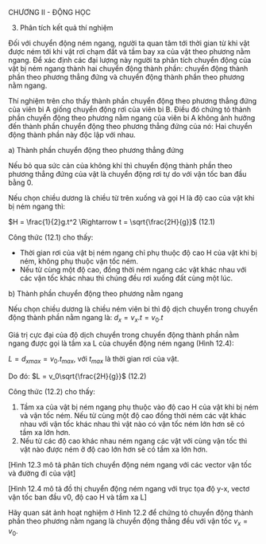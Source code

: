CHƯƠNG II - ĐỘNG HỌC

3. Phân tích kết quả thí nghiệm

Đối với chuyển động ném ngang, người ta quan tâm tới thời gian từ khi vật được ném tới khi vật rơi chạm đất và tầm bay xa của vật theo phương nằm ngang. Để xác định các đại lượng này người ta phân tích chuyển động của vật bị ném ngang thành hai chuyển động thành phần: chuyển động thành phần theo phương thẳng đứng và chuyển động thành phần theo phương nằm ngang.

Thí nghiệm trên cho thấy thành phần chuyển động theo phương thẳng đứng của viên bi A giống chuyển động rơi của viên bi B. Điều đó chứng tỏ thành phần chuyển động theo phương nằm ngang của viên bi A không ảnh hưởng đến thành phần chuyển động theo phương thẳng đứng của nó: Hai chuyển động thành phần này độc lập với nhau.

a) Thành phần chuyển động theo phương thẳng đứng

Nếu bỏ qua sức cản của không khí thì chuyển động thành phần theo phương thẳng đứng của vật là chuyển động rơi tự do với vận tốc ban đầu bằng 0.

Nếu chọn chiều dương là chiều từ trên xuống và gọi H là độ cao của vật khi bị ném ngang thì:

$H = \frac{1}{2}g.t^2 \Rightarrow t = \sqrt{\frac{2H}{g}}$ (12.1)

Công thức (12.1) cho thấy:
- Thời gian rơi của vật bị ném ngang chỉ phụ thuộc độ cao H của vật khi bị ném, không phụ thuộc vận tốc ném.
- Nếu từ cùng một độ cao, đồng thời ném ngang các vật khác nhau với các vận tốc khác nhau thì chúng đều rơi xuống đất cùng một lúc.

b) Thành phần chuyển động theo phương nằm ngang

Nếu chọn chiều dương là chiều ném viên bi thì độ dịch chuyển trong chuyển động thành phần nằm ngang là:
$d_x = v_x.t = v_0.t$

Giá trị cực đại của độ dịch chuyển trong chuyển động thành phần nằm ngang được gọi là tầm xa L của chuyển động ném ngang (Hình 12.4):

$L = d_{xmax} = v_0.t_{max}$, với $t_{max}$ là thời gian rơi của vật.

Do đó: $L = v_0\sqrt{\frac{2H}{g}}$ (12.2)

Công thức (12.2) cho thấy:
1. Tầm xa của vật bị ném ngang phụ thuộc vào độ cao H của vật khi bị ném và vận tốc ném. Nếu từ cùng một độ cao đồng thời ném các vật khác nhau với vận tốc khác nhau thì vật nào có vận tốc ném lớn hơn sẽ có tầm xa lớn hơn.
2. Nếu từ các độ cao khác nhau ném ngang các vật với cùng vận tốc thì vật nào được ném ở độ cao lớn hơn sẽ có tầm xa lớn hơn.

[Hình 12.3 mô tả phân tích chuyển động ném ngang với các vector vận tốc và đường đi của vật]

[Hình 12.4 mô tả đồ thị chuyển động ném ngang với trục tọa độ y-x, vectơ vận tốc ban đầu v0, độ cao H và tầm xa L]

Hãy quan sát ảnh hoạt nghiệm ở Hình 12.2 để chứng tỏ chuyển động thành phần theo phương nằm ngang là chuyển động thẳng đều với vận tốc $v_x = v_0$.